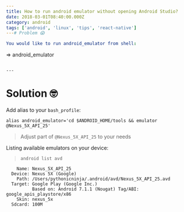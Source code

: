 ```yaml
---
title: How to run android emulator without opening Android Studio?
date: 2018-03-01T08:40:00.000Z
category: android
tags: ['android', 'linux', 'tips', 'react-native']
---# Problem 😱

You would like to run android_emulator from shell:

```
=> android_emulator
```

---
```


# Solution 🤓

Add alias to your `bash_profile`:
```
alias android_emulator='cd $ANDROID_HOME/tools && emulator @Nexus_5X_API_25'
```

> Adjust part of `@Nexus_5X_API_25` to your needs 

Listing available emulators on your device:

> `android list avd`

```
    Name: Nexus_5X_API_25
  Device: Nexus 5X (Google)
    Path: /Users/pythonicninja/.android/avd/Nexus_5X_API_25.avd
  Target: Google Play (Google Inc.)
          Based on: Android 7.1.1 (Nougat) Tag/ABI: google_apis_playstore/x86
    Skin: nexus_5x
  Sdcard: 100M
```
